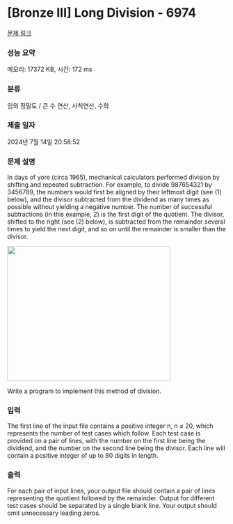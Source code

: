 # [Bronze III] Long Division - 6974 

[문제 링크](https://www.acmicpc.net/problem/6974) 

### 성능 요약

메모리: 17372 KB, 시간: 172 ms

### 분류

임의 정밀도 / 큰 수 연산, 사칙연산, 수학

### 제출 일자

2024년 7월 14일 20:58:52

### 문제 설명

<p>In days of yore (circa 1965), mechanical calculators performed division by shifting and repeated subtraction. For example, to divide 987654321 by 3456789, the numbers would first be aligned by their leftmost digit (see (1) below), and the divisor subtracted from the dividend as many times as possible without yielding a negative number. The number of successful subtractions (in this example, 2) is the first digit of the quotient. The divisor, shifted to the right (see (2) below), is subtracted from the remainder several times to yield the next digit, and so on until the remainder is smaller than the divisor.</p>

<p><img alt="" src="https://onlinejudgeimages.s3.amazonaws.com/problem/6974/%EC%8A%A4%ED%81%AC%EB%A6%B0%EC%83%B7%202017-01-13%20%EC%98%A4%ED%9B%84%204.01.00.png" style="height:310px; width:375px"></p>

<p>Write a program to implement this method of division.</p>

### 입력 

 <p>The first line of the input file contains a positive integer n, n ≤ 20, which represents the number of test cases which follow. Each test case is provided on a pair of lines, with the number on the first line being the dividend, and the number on the second line being the divisor. Each line will contain a positive integer of up to 80 digits in length.</p>

### 출력 

 <p>For each pair of input lines, your output file should contain a pair of lines representing the quotient followed by the remainder. Output for different test cases should be separated by a single blank line. Your output should omit unnecessary leading zeros.</p>


